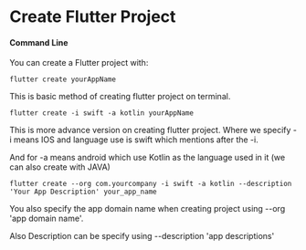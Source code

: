 # Create Flutter Project

#### Command Line

You can create a Flutter project with:

```text
flutter create yourAppName
```

This is basic method of creating flutter project on terminal.

```text
flutter create -i swift -a kotlin yourAppName
```

This is more advance version on creating flutter project. Where we specify -i means IOS and language use is swift which mentions after the -i.

And for -a means android which use Kotlin as the language used in it \(we can also create with JAVA\)

```text
flutter create --org com.yourcompany -i swift -a kotlin --description 'Your App Description' your_app_name
```

You also specify the app domain name when creating project using --org 'app domain name'.

Also Description can be specify using --description 'app descriptions' 

